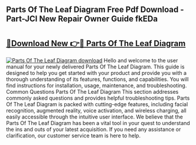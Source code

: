 ## Parts Of The Leaf Diagram Free Pdf Download - Part-JCI New Repair Owner Guide fkEDa

# <h2><a href="http://dfkr47q.blite.top/?on=Parts+Of+The+Leaf+Diagram">🔗Download New 👉🔴 Parts Of The Leaf Diagram</a></h2>

[![Parts Of The Leaf Diagram download](https://i.imgur.com/lujVjoI.png)](http://dfkr47q.blite.top/?on=Parts+Of+The+Leaf+Diagram)
Hello and welcome to the user manual for your newly delivered Parts Of The Leaf Diagram. This guide is designed to help you get started with your product and provide you with a thorough understanding of its features, functions, and capabilities. You will find instructions for installation, usage, maintenance, and troubleshooting. Common Questions Parts Of The Leaf Diagram This section addresses commonly asked questions and provides helpful troubleshooting tips. Parts Of The Leaf Diagram is packed with cutting-edge features, including facial recognition, augmented reality, voice activation, and wireless charging, all easily accessible through the intuitive user interface. We believe that the Parts Of The Leaf Diagram has been a vital tool in your quest to understand the ins and outs of your latest acquisition. If you need any assistance or clarification, our customer service team is here to help.
